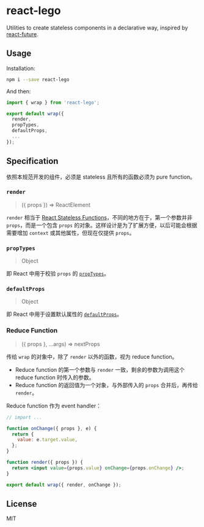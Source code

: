 # react-lego

Utilities to create stateless components in a declarative way, inspired by [react-future](https://github.com/reactjs/react-future/blob/master/09%20-%20Reduce%20State/01%20-%20Declarative%20Component%20Module.js).

## Usage

Installation:

```bash
npm i --save react-lego
```

And then:

```jsx
import { wrap } from 'react-lego';

export default wrap({
  render,
  propTypes,
  defaultProps,
  ...
});
```

## Specification

依照本规范开发的组件，必须是 stateless 且所有的函数必须为 pure function。

### `render`

> ({ props }) => ReactElement

`render` 相当于 [React Stateless Functions](https://facebook.github.io/react/docs/reusable-components.html#stateless-functions)，不同的地方在于，第一个参数并非 `props`，而是一个包含 `props` 的对象。这样设计是为了扩展方便，以后可能会根据需要增加 `context` 或其他属性，但现在仅提供 `props`。

### `propTypes`

> Object

即 React 中用于校验 `props` 的 [`propTypes`](https://facebook.github.io/react/docs/reusable-components.html#prop-validation)。

### `defaultProps`

> Object

即 React 中用于设置默认属性的 [`defaultProps`](https://facebook.github.io/react/docs/reusable-components.html#default-prop-values)。

### Reduce Function

> ({ props }, ...args) => nextProps

传给 `wrap` 的对象中，除了 `render` 以外的函数，视为 reduce function。

* Reduce function 的第一个参数与 `render` 一致，剩余的参数为调用这个 reduce function 时传入的参数。
* Reduce function 的返回值为一个对象，与外部传入的 `props` 合并后，再传给 `render`。

Reduce function 作为 event handler：

```jsx
// import ...

function onChange({ props }, e) {
  return {
    value: e.target.value,
  };
}

function render({ props }) {
  return <input value={props.value} onChange={props.onChange} />;
}

export default wrap({ render, onChange });
```

## License

MIT
